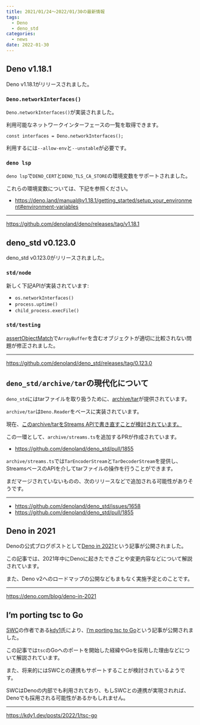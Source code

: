 ```yaml
---
title: 2021/01/24〜2022/01/30の最新情報
tags:
  - Deno
  - deno_std
categories:
  - news
date: 2022-01-30
---
```


## Deno v1.18.1

Deno v1.18.1がリリースされました。

### `Deno.networkInterfaces()`

`Deno.networkInterfaces()`が実装されました。

利用可能なネットワークインターフェースの一覧を取得できます。

```tsx
const interfaces = Deno.networkInterfaces();
```

利用するには`--allow-env`と`--unstable`が必要です。

### `deno lsp`

`deno lsp`で`DENO_CERT`と`DENO_TLS_CA_STORE`の環境変数をサポートされました。

これらの環境変数については、下記を参照ください。

- https://deno.land/manual@v1.18.1/getting_started/setup_your_environment#environment-variables

---

https://github.com/denoland/deno/releases/tag/v1.18.1

## deno_std v0.123.0

deno_std v0.123.0がリリースされました。

### `std/node`

新しく下記APIが実装されています:

- `os.networkInterfaces()`
- `process.uptime()`
- `child_process.execFile()`

### `std/testing`

[assertObjectMatch](https://doc.deno.land/https://deno.land/std@0.123.0/testing/asserts.ts/~/assertObjectMatch)で`ArrayBuffer`を含むオブジェクトが適切に比較されない問題が修正されました。

---

https://github.com/denoland/deno_std/releases/tag/0.123.0

## `deno_std/archive/tar`の現代化について

`deno_std`にはtarファイルを取り扱うために、[archive/tar](https://doc.deno.land/https://deno.land/std@0.123.0/archive/tar.ts)が提供されています。

`archive/tar`は`Deno.Reader`をベースに実装されています。

現在、[このarchive/tarをStreams APIで書き直すことが検討されています。](https://github.com/denoland/deno_std/issues/1658)

この一環として、`archive/streams.ts`を追加するPRが作成されています。

- https://github.com/denoland/deno_std/pull/1855

`archive/streams.ts`では`TarEncoderStream`と`TarDecoderStream`を提供し、StreamsベースのAPIを介してtarファイルの操作を行うことができます。

まだマージされていないものの、次のリリースなどで追加される可能性がありそうです。

---

- https://github.com/denoland/deno_std/issues/1658
- https://github.com/denoland/deno_std/pull/1855

## Deno in 2021

Denoの公式ブログポストとして[Deno in 2021](https://deno.com/blog/deno-in-2021)という記事が公開されました。

この記事では、2021年中にDenoに起きたできごとや変更内容などについて解説されています。

また、Deno v2へのロードマップの公開などもまもなく実施予定とのことです。

---

https://deno.com/blog/deno-in-2021

## I’m porting tsc to Go

[SWC](https://swc.rs/)の作者である[kdy1](https://github.com/kdy1)氏により、[I’m porting tsc to Go](https://kdy1.dev/posts/2022/1/tsc-go)という記事が公開されました。

この記事では`tsc`のGoへのポートを開始した経緯やGoを採用した理由などについて解説されています。

また、将来的にはSWCとの連携もサポートすることが検討されているようです。

SWCはDenoの内部でも利用されており、もしSWCとの連携が実現されれば、Denoでも採用される可能性があるかもしれません。

---

https://kdy1.dev/posts/2022/1/tsc-go

